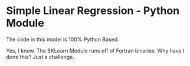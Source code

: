 # Simple Linear Regression - Python Module

The code in this model is 100% Python Based.

Yes, I know. The SKLearn Module runs off of Fortran binaries. Why have I done this? Just a challenge.